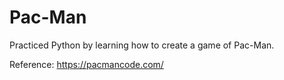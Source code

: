 # Pac-Man

Practiced Python by learning how to create a game of Pac-Man.

Reference: https://pacmancode.com/